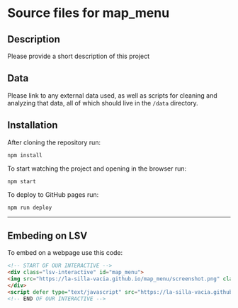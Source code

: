 Source files for map_menu
=====

## Description

Please provide a short description of this project

## Data
Please link to any external data used, as well as scripts for cleaning and analyzing that data, all of which should live in the `/data` directory.

## Installation
After cloning the repository run:
```
npm install
```

To start watching the project and opening in the browser run:
```
npm start
```

To deploy to GitHub pages run:
```
npm run deploy
```

---

## Embeding on LSV
To embed on a webpage use this code:
```html
<!-- START OF OUR INTERACTIVE -->
<div class="lsv-interactive" id="map_menu">
<img src="https://la-silla-vacia.github.io/map_menu/screenshot.png" class="screenshot" style="width:100%;">
</div>
<script defer type="text/javascript" src="https://la-silla-vacia.github.io/universidades_caribe/script.js"></script>
<!-- END OF OUR INTERACTIVE -->
```